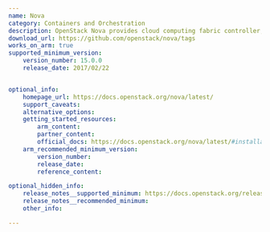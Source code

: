 ```yaml
---
name: Nova
category: Containers and Orchestration
description: OpenStack Nova provides cloud computing fabric controller, that supports technologies like libvirt, VMware, and OpenStack Ironic.
download_url: https://github.com/openstack/nova/tags
works_on_arm: true
supported_minimum_version:
    version_number: 15.0.0
    release_date: 2017/02/22


optional_info:
    homepage_url: https://docs.openstack.org/nova/latest/
    support_caveats:
    alternative_options:
    getting_started_resources:
        arm_content:
        partner_content:
        official_docs: https://docs.openstack.org/nova/latest/#installation
    arm_recommended_minimum_version:
        version_number:
        release_date:
        reference_content:

optional_hidden_info:
    release_notes__supported_minimum: https://docs.openstack.org/releasenotes/nova/ocata.html
    release_notes__recommended_minimum:
    other_info:

---
```

